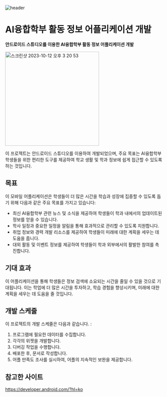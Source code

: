 ![header](https://hello.vercel.app/api?type=wave&color=auto&height=300&section=header&text=hello%20visitor&fontSize=90)

# AI융합학부 활동 정보 어플리케이션 개발

**안드로이드 스튜디오를 이용한 AI융합학부 활동 정보 어플리케이션 개발**

<img width="300" alt="스크린샷 2023-10-12 오후 3 20 53" src="https://github.com/eraaster/eraaster/assets/77476964/e7d40538-6b05-431c-ab7f-5cfa2d5de3ae">

이 프로젝트는 안드로이드 스튜디오를 이용하여 개발되었으며, 주요 목표는 AI융합학부 학생들을 위한 편리한 도구를 제공하여 학교 생활 및 학과 정보에 쉽게 접근할 수 있도록 하는 것입니다.

## 목표

이 모바일 어플리케이션은 학생들이 더 많은 시간을 학습과 성장에 집중할 수 있도록 돕기 위해 다음과 같은 주요 목표를 가지고 있습니다:

- 최신 AI융합학부 관련 뉴스 및 소식을 제공하여 학생들이 학과 내에서의 업데이트된 정보를 얻을 수 있습니다.
- 학사 일정과 중요한 일정을 알림을 통해 효과적으로 관리할 수 있도록 지원합니다.
- 취업 정보와 경력 개발 리소스를 제공하여 학생들이 미래에 대한 계획을 세우는 데 도움을 줍니다.
- 대외 활동 및 이벤트 정보를 제공하여 학생들이 학과 외부에서의 활발한 참여를 촉진합니다.

## 기대 효과

이 어플리케이션을 통해 학생들은 정보 검색에 소요되는 시간을 줄일 수 있을 것으로 기대됩니다. 이는 학업에 더 많은 시간을 투자하고, 학습 경험을 향상시키며, 미래에 대한 계획을 세우는 데 도움을 줄 것입니다.

## 개발 스케줄

이 프로젝트의 개발 스케줄은 다음과 같습니다. :

1. 프로그램에 필요한 데이터를 수집합니다.
2. 각각의 위젯을 개발합니다.
3. 디버깅 작업을 수행합니다.
4. 배포한 후, 문서로 작성합니다.
5. 어플 만족도 조사를 실시하여, 어플의 지속적인 보완을 제공합니다.

## 참고한 사이트

https://developer.android.com/?hl=ko
